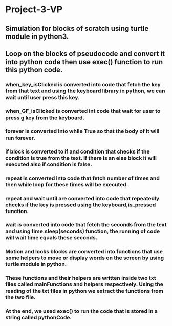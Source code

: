 # Project-3-VP
## Simulation for blocks of scratch using turtle module in python3.
## Loop on the blocks of pseudocode and convert it into python code then use exec() function to run this python code.
### when_key_isClicked is converted into code that fetch the key from that text and using the keyboard library in python, we can wait until user press this key.
### when_GF_isClicked is converted int code that wait for user to press g key from the keyboard.
### forever is converted into while True so that the body of it will run forever.
### if block is converted to if and condition that checks if the condition is true from the text. If there is an else block it will executed also if condition is false.
### repeat is converted into code that fetch number of times and then while loop for these times will be executed.
### repeat and wait until are converted into code that repeatedly checks if the key is pressed using the keyboard,is_pressed function.
### wait is converted into code that fetch the seconds from the text and using time.sleep(seconds) function, the running of code will wait time equals these seconds.
### Motion and looks blocks are converted into functions that use some helpers to move or display words on the screen by using turtle module in python.
### These functions and their helpers are written inside two txt files called mainFunctions and helpers respectively. Using the reading of the txt files in python we extract the functions from the two file.
### At the end, we used exec() to run the code that is stored in a string called pythonCode.

